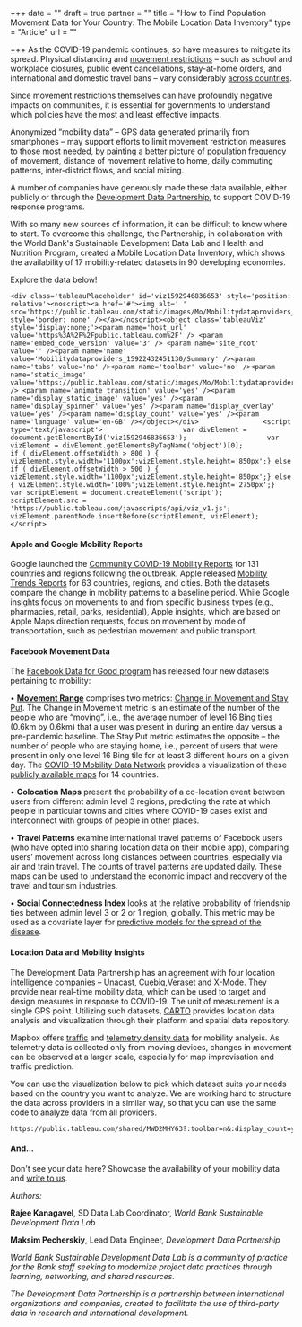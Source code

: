 +++
date = ""
draft = true
partner = ""
title = "How to Find Population Movement Data for Your Country: The Mobile Location Data Inventory"
type = "Article"
url = ""

+++
As the COVID-19 pandemic continues, so have measures to mitigate its spread. Physical distancing and [movement restrictions](https://ourworldindata.org/policy-responses-covid#restrictions-on-internal-movement) – such as school and workplace closures, public event cancellations, stay-at-home orders, and international and domestic travel bans – vary considerably [across countries](https://openknowledge.worldbank.org/bitstream/handle/10986/33754/Determinants-of-Social-Distancing-and-Economic-Activity-during-COVID-19-A-Global-View.pdf?sequence=1&isAllowed=y).

Since movement restrictions themselves can have profoundly negative impacts on communities, it is essential for governments to understand which policies have the most and least effective impacts.

Anonymized “mobility data” – GPS data generated primarily from smartphones – may support efforts to limit movement restriction measures to those most needed, by painting a better picture of population frequency of movement, distance of movement relative to home, daily commuting patterns, inter-district flows, and social mixing.

A number of companies have generously made these data available, either publicly or through the [Development Data Partnership](https://datapartnership.org/), to support COVID-19 response programs.

With so many new sources of information, it can be difficult to know where to start. To overcome this challenge, the Partnership, in collaboration with the World Bank's Sustainable Development Data Lab and Health and Nutrition Program, created a Mobile Location Data Inventory, which shows the availability of 17 mobility-related datasets in 90 developing economies.

Explore the data below!

    <div class='tableauPlaceholder' id='viz1592946836653' style='position: relative'><noscript><a href='#'><img alt=' ' src='https://public.tableau.com/static/images/Mo/Mobilitydataproviders_15922432451130/Summary/1_rss.png' style='border: none' /></a></noscript><object class='tableauViz'  style='display:none;'><param name='host_url' value='https%3A%2F%2Fpublic.tableau.com%2F' /> <param name='embed_code_version' value='3' /> <param name='site_root' value='' /><param name='name' value='Mobilitydataproviders_15922432451130/Summary' /><param name='tabs' value='no' /><param name='toolbar' value='no' /><param name='static_image' value='https://public.tableau.com/static/images/Mo/Mobilitydataproviders_15922432451130/Summary/1.png' /> <param name='animate_transition' value='yes' /><param name='display_static_image' value='yes' /><param name='display_spinner' value='yes' /><param name='display_overlay' value='yes' /><param name='display_count' value='yes' /><param name='language' value='en-GB' /></object></div>                <script type='text/javascript'>                    var divElement = document.getElementById('viz1592946836653');                    var vizElement = divElement.getElementsByTagName('object')[0];                    if ( divElement.offsetWidth > 800 ) { vizElement.style.width='1100px';vizElement.style.height='850px';} else if ( divElement.offsetWidth > 500 ) { vizElement.style.width='1100px';vizElement.style.height='850px';} else { vizElement.style.width='100%';vizElement.style.height='2750px';}                     var scriptElement = document.createElement('script');                    scriptElement.src = 'https://public.tableau.com/javascripts/api/viz_v1.js';                    vizElement.parentNode.insertBefore(scriptElement, vizElement);                </script>

#### **Apple and Google Mobility Reports**

Google launched the [Community COVID-19 Mobility Reports](https://www.google.com/covid19/mobility/) for 131 countries and regions following the outbreak. Apple released [Mobility Trends Reports](https://www.apple.com/covid19/mobility) for 63 countries, regions, and cities. Both the datasets compare the change in mobility patterns to a baseline period. While Google insights focus on movements to and from specific business types (e.g., pharmacies, retail, parks, residential), Apple insights, which are based on Apple Maps direction requests, focus on movement by mode of transportation, such as pedestrian movement and public transport.

#### **Facebook Movement Data**

The [Facebook Data for Good program](https://dataforgood.fb.com/) has released four new datasets pertaining to mobility:

• [**Movement Range**](https://dataforgood.fb.com/tools/movement-range-maps/) comprises two metrics: [Change in Movement and Stay Put](https://research.fb.com/blog/2020/06/protecting-privacy-in-facebook-mobility-data-during-the-covid-19-response/). The Change in Movement metric is an estimate of the number of the people who are “moving”, i.e., the average number of level 16 [Bing tiles](https://docs.microsoft.com/en-us/bingmaps/articles/bing-maps-tile-system) (0.6km by 0.6km) that a user was present in during an entire day versus a pre-pandemic baseline. The Stay Put metric estimates the opposite – the number of people who are staying home, i.e., percent of users that were present in only one level 16 Bing tile for at least 3 different hours on a given day. The [COVID-19 Mobility Data Network](https://www.covid19mobility.org/) provides a visualization of these [publicly available maps](https://data.humdata.org/dataset/movement-range-maps) for 14 countries.

• **Colocation Maps** present the probability of a co-location event between users from different admin level 3 regions, predicting the rate at which people in particular towns and cities where COVID-19 cases exist and interconnect with groups of people in other places.

• **Travel Patterns** examine international travel patterns of Facebook users (who have opted into sharing location data on their mobile app), comparing users’ movement across long distances between countries, especially via air and train travel. The counts of travel patterns are updated daily. These maps can be used to understand the economic impact and recovery of the travel and tourism industries.

• **Social Connectedness Index** looks at the relative probability of friendship ties between admin level 3 or 2 or 1 region, globally. This metric may be used as a covariate layer for [predictive models for the spread of the disease](https://www.theguardian.com/world/2020/apr/14/facebook-friendships-can-help-predict-covid-19-spread-study-finds).

#### **Location Data and Mobility Insights**

The Development Data Partnership has an agreement with four location intelligence companies – [Unacast](https://www.unacast.com/), [Cuebiq](https://www.cuebiq.com/),[Veraset](https://www.veraset.com/) and [X-Mode](https://www.xmode.io/). They provide near real-time mobility data, which can be used to target and design measures in response to COVID-19. The unit of measurement is a single GPS point. Utilizing such datasets, [CARTO](https://carto.com/) provides location data analysis and visualization through their platform and spatial data repository.

Mapbox offers [traffic](https://www.mapbox.com/traffic-data/?utm_medium=blog&utm_source=mapbox-blog&utm_campaign=blog%7Cmapbox-blog%7Ctelemetry%7Ctravel-changes-around-the-world-from-covid-19-cc79db7e04c7-20-03&utm_term=telemetry&utm_content=travel-changes-around-the-world-from-covid-19-cc79db7e04c7) and [telemetry density data](https://www.mapbox.com/telemetry/) for mobility analysis. As telemetry data is collected only from moving devices, changes in movement can be observed at a larger scale, especially for map improvisation and traffic prediction.

You can use the visualization below to pick which dataset suits your needs based on the country you want to analyze. We are working hard to structure the data across providers in a similar way, so that you can use the same code to analyze data from all providers.

    https://public.tableau.com/shared/MWD2MHY63?:toolbar=n&:display_count=y&:origin=viz_share_link

#### **And...**

Don't see your data here? Showcase the availability of your mobility data and [write to us](datapartnership@worldbank.org). 

_Authors:_

**Rajee Kanagavel**, SD Data Lab Coordinator, _World Bank Sustainable Development Data Lab_

**Maksim Pecherskiy**, Lead Data Engineer, _Development Data Partnership_

_World Bank Sustainable Development Data Lab is a community of practice for the Bank staff seeking to modernize project data practices through learning, networking, and shared resources._

_The Development Data Partnership is a partnership between international organizations and companies, created to facilitate the use of third-party data in research and international development._